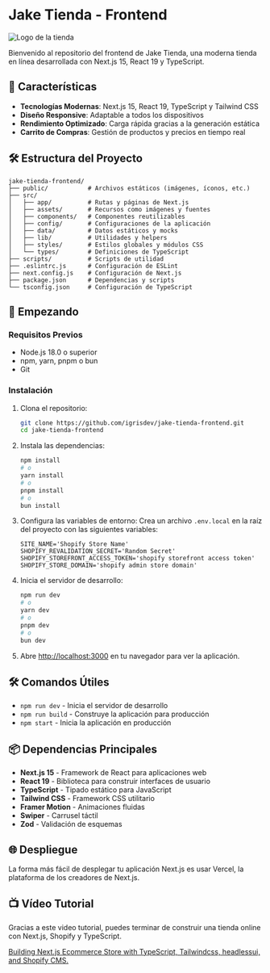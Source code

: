 # Jake Tienda - Frontend

![Logo de la tienda](public/favicon.svg)

Bienvenido al repositorio del frontend de Jake Tienda, una moderna tienda en línea desarrollada con Next.js 15, React 19 y TypeScript.

## 🚀 Características

- **Tecnologías Modernas**: Next.js 15, React 19, TypeScript y Tailwind CSS
- **Diseño Responsive**: Adaptable a todos los dispositivos
- **Rendimiento Optimizado**: Carga rápida gracias a la generación estática
- **Carrito de Compras**: Gestión de productos y precios en tiempo real


## 🛠️ Estructura del Proyecto

```
jake-tienda-frontend/
├── public/           # Archivos estáticos (imágenes, íconos, etc.)
├── src/
│   ├── app/          # Rutas y páginas de Next.js
│   ├── assets/       # Recursos como imágenes y fuentes
│   ├── components/   # Componentes reutilizables
│   ├── config/       # Configuraciones de la aplicación
│   ├── data/         # Datos estáticos y mocks
│   ├── lib/          # Utilidades y helpers
│   ├── styles/       # Estilos globales y módulos CSS
│   └── types/        # Definiciones de TypeScript
├── scripts/          # Scripts de utilidad
├── .eslintrc.js      # Configuración de ESLint
├── next.config.js    # Configuración de Next.js
├── package.json      # Dependencias y scripts
└── tsconfig.json     # Configuración de TypeScript
```

## 🚀 Empezando

### Requisitos Previos

- Node.js 18.0 o superior
- npm, yarn, pnpm o bun
- Git

### Instalación

1. Clona el repositorio:

   ```bash
   git clone https://github.com/igrisdev/jake-tienda-frontend.git
   cd jake-tienda-frontend
   ```

2. Instala las dependencias:

   ```bash
   npm install
   # o
   yarn install
   # o
   pnpm install
   # o
   bun install
   ```

3. Configura las variables de entorno:
   Crea un archivo `.env.local` en la raíz del proyecto con las siguientes variables:

   ```
   SITE_NAME='Shopify Store Name'
   SHOPIFY_REVALIDATION_SECRET='Random Secret'
   SHOPIFY_STOREFRONT_ACCESS_TOKEN='shopify storefront access token'
   SHOPIFY_STORE_DOMAIN='shopify admin store domain'
   ```

4. Inicia el servidor de desarrollo:

   ```bash
   npm run dev
   # o
   yarn dev
   # o
   pnpm dev
   # o
   bun dev
   ```

5. Abre [http://localhost:3000](http://localhost:3000) en tu navegador para ver la aplicación.

## 🛠️ Comandos Útiles

- `npm run dev` - Inicia el servidor de desarrollo
- `npm run build` - Construye la aplicación para producción
- `npm start` - Inicia la aplicación en producción

## 📦 Dependencias Principales

- **Next.js 15** - Framework de React para aplicaciones web
- **React 19** - Biblioteca para construir interfaces de usuario
- **TypeScript** - Tipado estático para JavaScript
- **Tailwind CSS** - Framework CSS utilitario
- **Framer Motion** - Animaciones fluidas
- **Swiper** - Carrusel táctil
- **Zod** - Validación de esquemas

## 🌐 Despliegue

La forma más fácil de desplegar tu aplicación Next.js es usar Vercel, la plataforma de los creadores de Next.js.

## 📺 Vídeo Tutorial

Gracias a este video tutorial, puedes terminar de construir una tienda online con Next.js, Shopify y TypeScript.

[ Building Next.js Ecommerce Store with TypeScript, Tailwindcss, headlessui, and Shopify CMS. ](https://www.youtube.com/watch?v=fJxzVFXGT_E&t=19992s)
